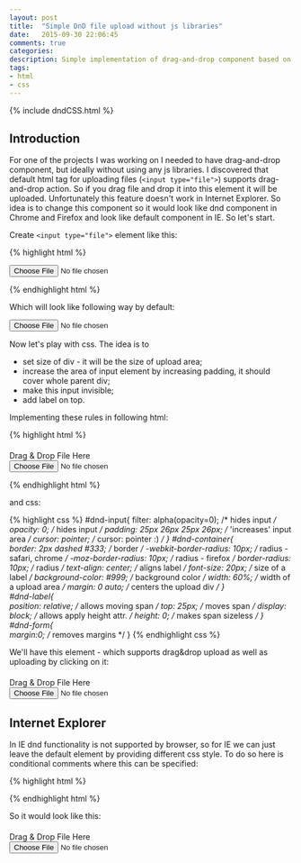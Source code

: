 ```yaml
---
layout: post
title:  "Simple DnD file upload without js libraries"
date:   2015-09-30 22:06:45
comments: true
categories:
description: Simple implementation of drag-and-drop component based on basic 'input type="file"' HTML tag without any js libraries. 
tags: 
- html
- css
---
```


{% include dndCSS.html %}

## Introduction

For one of the projects I was working on I needed to have drag-and-drop component, but ideally without using any js libraries. I discovered that default html tag for uploading files (`<input type="file">`) supports drag-and-drop action. So if you drag file and drop it into this element it will be uploaded. Unfortunately this feature doesn't work in Internet Explorer. So idea is to change this component so it would look like dnd component in Chrome and Firefox and look like default component in IE. So let's start.

Create `<input type="file">` element like this:

{% highlight html %}
<div>
 <form>
    <input type="file">
  </form>
</div>
{% endhighlight html %}

Which will look like following way by default:

<div>
 <form>
    <input type="file">
  </form>
</div>

Now let's play with css. The idea is to 
 
 - set size of div - it will be the size of upload area;
 - increase the area of input element by increasing padding, it should cover whole parent div; 
 - make this input invisible;
 - add label on top.

Implementing these rules in following html:

{% highlight html %}
<div style="margin-top: 20px">
  <div id="dnd-container">
    <span id="dnd-label">Drag & Drop File Here</span>
    <form id="dnd-form">
      <input type="file" id="dnd-input">
    </form>
  </div>
</div>
{% endhighlight html %}

and css:

{% highlight css %}
#dnd-input{
  filter: alpha(opacity=0);      /* hides input */
  opacity: 0;                    /* hides input */
  padding: 25px 26px 25px 26px;  /* 'increases' input area */
  cursor: pointer;               /* cursor: pointer :) */
}
#dnd-container{  
  border: 2px dashed #333;       /* border */
  -webkit-border-radius: 10px;   /* radius - safari, chrome */
  -moz-border-radius: 10px;      /* radius - firefox */
  border-radius: 10px;           /* radius */
  text-align: center;            /* aligns label */ 
  font-size: 20px;               /* size of a label */
  background-color: #999;        /* background color */
  width: 60%;                    /* width of a upload area */
  margin: 0 auto;                /* centers the upload div */
}  
#dnd-label{  
  position: relative;            /* allows moving span */
  top: 25px;                     /* moves span */
  display: block;                /* allows apply height attr. */
  height: 0;                     /* makes span sizeless */
}  
#dnd-form{  
  margin:0;                      /* removes margins */
}
{% endhighlight css %}

We'll have this element - which supports drag&drop upload as well as uploading by clicking on it:

<style type="text/css">
  #dndUploadLbl{display: none }
  #file-upload-input{
    filter: alpha(opacity=100);
    opacity: 1;
    padding: 5px 10px 5px 10px;
  }
  #attachment-note{
    padding: 10px 0px 10px 0px;
  }
</style>

<!-- IE 10, 11 -->
<style type="text/css">
  @media all and (-ms-high-contrast: none), (-ms-high-contrast: active) {
    #dndUploadLbl {display: none}
    #file-upload-input{
      filter: alpha(opacity=100);
      opacity: 1;
      padding: 5px 10px 5px 10px;
    }
    #attachment-note{
      padding: 10px 0px 10px 0px;
    }
  }
</style>

<div style="margin-top: 20px">
  <div id="dnd-container">
    <span id="dnd-label">Drag & Drop File Here</span>
    <form id="dnd-form">
      <input id="dnd-input" type="file">
    </form>
  </div>
</div>

## Internet Explorer

In IE dnd functionality is not supported by browser, so for IE we can just leave the default element by providing different css style. To do so here is conditional comments where this can be specified:

{% highlight html %}
<!-- IE 7, 8, 9 -->
<!--[if IE]>
<style type="text/css">
  #dndUploadLbl{display: none }
  #file-upload-input{
    filter: alpha(opacity=100);
    opacity: 1;
    padding: 5px 10px 5px 10px;
  }
  #attachment-note{
    padding: 10px 0px 10px 0px;
  }
</style>
<![endif]-->

<!-- IE 10, 11 -->
<style type="text/css">
  @media all and (-ms-high-contrast: none), (-ms-high-contrast: active) {
    #dndUploadLbl {display: none}
    #file-upload-input{
      filter: alpha(opacity=100);
      opacity: 1;
      padding: 5px 10px 5px 10px;
    }
    #attachment-note{
      padding: 10px 0px 10px 0px;
    }
  }
</style>
{% endhighlight html %}

So it would look like this:

<div style="margin-top: 20px">
  <div id="dnd-container-ie">
    <span id="dnd-label-ie">Drag & Drop File Here</span>
    <form id="dnd-form-ie">
      <input id="dnd-input-ie" type="file">
    </form>
  </div>
</div>